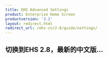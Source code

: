 ```yaml
---
title: EHS Advanced Settings
product: Enterprise Home Screen
productversion: '3.2'
layout: redirect.html
redirect_url: /ehs-cn/2-8/guide/settings/
---
```


## 切换到EHS 2.8，最新的中文版...






